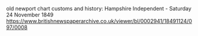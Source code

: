 old newport chart customs and history: Hampshire Independent - Saturday 24 November 1849 https://www.britishnewspaperarchive.co.uk/viewer/bl/0002941/18491124/097/0008


